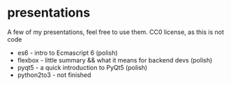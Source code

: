# presentations
A few of my presentations, feel free to use them. CC0 license, as this is not code


* es6 - intro to Ecmascript 6 (polish)
* flexbox - little summary && what it means for backend devs (polish)
* pyqt5 - a quick introduction to PyQt5 (polish)
* python2to3 - not finished
